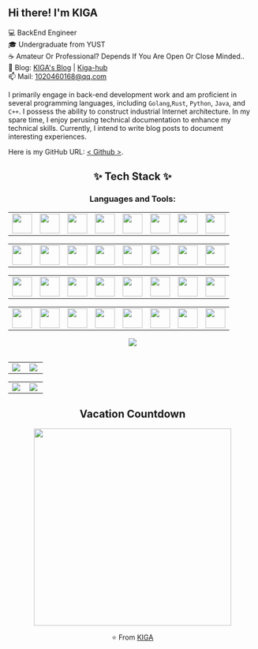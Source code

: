 ## Hi there! I'm KIGA

💻 BackEnd Engineer<br>
🎓 Undergraduate from YUST<br>
☕ Amateur Or Professional? Depends If You Are Open Or Close Minded..<br>
📝 Blog: [KIGA's Blog](https://kiga.top/) | [Kiga-hub](https://github.com/kiga-hub) <br>
📫 Mail: 1020460168@qq.com<br>

I primarily engage in back-end development work and am proficient in several programming languages, including `Golang`,`Rust`, `Python`, `Java`, and `C++`. I possess the ability to construct industrial Internet architecture. In my spare time, I enjoy perusing technical documentation to enhance my technical skills. Currently, I intend to write blog posts to document interesting experiences.

Here is my GitHub URL: [< Github >](<https://github.com/kiga-hub>). 

## <div align="center">✨ Tech Stack ✨</div>

<div align="center">
<h3 align="center">Languages and Tools:</h3>

<table><tr>
<td><img src="https://kiga.top/users/kiga/img/go-logo-white.svg" width="40" height="40"/></td>
<td><img src="https://kiga.top/users/kiga/img/c-original.svg" width="40" height="40"></td>
<td><img src="https://kiga.top/users/kiga/img/cplusplus-original.svg" width="40" height="40"></td>
<td><img src="https://kiga.top/users/kiga/img/java-original.svg" width="40" height="40"></td>
<td><img src="https://kiga.top/users/kiga/img/mysql-original-wordmark.svg" width="40" height="40"></td>
<td><img src="https://kiga.top/users/kiga/img/python-original.svg" width="40" height="40"></td>
<td><img src="https://kiga.top/users/kiga/img/vuejs-original-wordmark.svg" width="40" height="40"></td>
<td><img src="https://kiga.top/users/kiga/img/yarn-original.svg" width="40" height="40"></td>
</tr></table>


<table><tr>
<td><img src="https://kiga.top/users/kiga/img/vscode-original.svg" width="40" height="40"/></td>
<td><img src="https://kiga.top/users/kiga/img/visualstudio-plain.svg" width="40" height="40"></td>
<td><img src="https://kiga.top/users/kiga/img/vim-original.svg" width="40" height="40"></td>
<td><img src="https://kiga.top/users/kiga/img/unix-original.svg" width="40" height="40"></td>
<td><img src="https://kiga.top/users/kiga/img/ubuntu-plain.svg" width="40" height="40"></td>
<td><img src="https://kiga.top/users/kiga/img/ssh-original.svg" width="40" height="40"></td>
<td><img src="https://kiga.top/users/kiga/img/rust-plain.svg" width="40" height="40"></td>
<td><img src="https://kiga.top/users/kiga/img/redis-original.svg" width="40" height="40"></td>
</tr></table>

<table><tr>
<td><img src="https://kiga.top/users/kiga/img/redhat-original.svg" width="40" height="40"/></td>
<td><img src="https://kiga.top/users/kiga/img/prometheus-original.svg" width="40" height="40"></td>
<td><img src="https://kiga.top/users/kiga/img/oracle-original.svg" width="40" height="40"></td>
<td><img src="https://kiga.top/users/kiga/img/opencv-original.svg" width="40" height="40"></td>
<td><img src="https://kiga.top/users/kiga/img/numpy-original.svg" width="40" height="40"></td>
<td><img src="https://kiga.top/users/kiga/img/npm-original-wordmark.svg" width="40" height="40"></td>
<td><img src="https://kiga.top/users/kiga/img/nodejs-original.svg" width="40" height="40"></td>
<td><img src="https://kiga.top/users/kiga/img/unrealengine-original.svg" width="40" height="40"></td>
</tr></table>


<table><tr>
<td><img src="https://kiga.top/users/kiga/img/mongodb-original.svg" width="40" height="40"/></td>
<td><img src="https://kiga.top/users/kiga/img/linux-original.svg" width="40" height="40"></td>
<td><img src="https://kiga.top/users/kiga/img/kubernetes-plain.svg" width="40" height="40"></td>
<td><img src="https://kiga.top/users/kiga/img/hugo-original.svg" width="40" height="40"></td>
<td><img src="https://kiga.top/users/kiga/img/github-original.svg" width="40" height="40"></td>
<td><img src="https://kiga.top/users/kiga/img/gitlab-original.svg" width="40" height="40"></td>
<td><img src="https://kiga.top/users/kiga/img/docker-original.svg" width="40" height="40"></td>
<td><img src="https://kiga.top/users/kiga/img/centos-original.svg" width="40" height="40"></td>
</tr></table>

<table><tr>
<img align='center' src="https://github-profile-summary-cards.vercel.app/api/cards/profile-details?username=kiga-hub&theme=dracula">
</tr></table>

<table><tr>
<td><img align='left' src="https://github-profile-summary-cards.vercel.app/api/cards/repos-per-language?username=kiga-hub&theme=dracula"></td>
<td><img align='left' src="https://github-profile-summary-cards.vercel.app/api/cards/most-commit-language?username=kiga-hub&theme=dracula"></td>
</tr></table>

<table><tr>
<td><img align='left' src="https://github-profile-summary-cards.vercel.app/api/cards/stats?username=kiga-hub&theme=dracula"></td>
<td><img align='left' src="https://github-profile-summary-cards.vercel.app/api/cards/productive-time?username=kiga-hub&theme=dracula"></td>
</tr></table>


## Vacation Countdown

<img src="https://profile-counter.glitch.me/kiga-hub/count.svg" width="400"/>

⭐️ From [KIGA](https://github.com/kiga-hub)<br>
